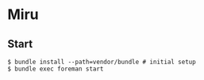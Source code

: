 # Miru

## Start

```shell-session
$ bundle install --path=vendor/bundle # initial setup
$ bundle exec foreman start
```
